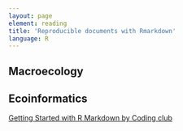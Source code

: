 ```yaml
---
layout: page
element: reading
title: 'Reproducible documents with Rmarkdown'
language: R
---
```


## Macroecology



## Ecoinformatics
[Getting Started with R Markdown by Coding club](https://ourcodingclub.github.io/2016/11/24/rmarkdown-1.html#identify)
